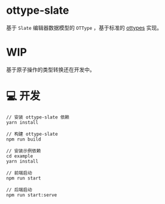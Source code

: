 # ottype-slate
基于  `Slate`  编辑器数据模型的  `OTType`  ，基于标准的   [ottypes](https://github.com/ottypes/docs)   实现。

# WIP
基于原子操作的类型转换还在开发中。

# 💻 开发
```
// 安装 ottype-slate 依赖
yarn install

// 构建 ottype-slate
npm run build

// 安装示例依赖
cd example
yarn install

// 前端启动
npm run start

// 后端启动
npm run start:serve
```
